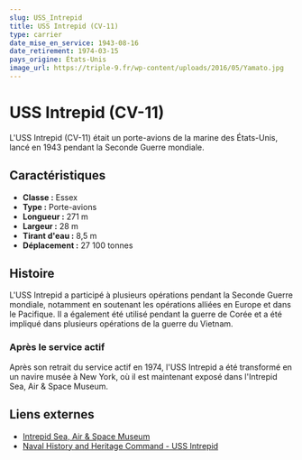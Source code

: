 ```yaml
---
slug: USS_Intrepid
title: USS Intrepid (CV-11)
type: carrier
date_mise_en_service: 1943-08-16
date_retirement: 1974-03-15
pays_origine: États-Unis
image_url: https://triple-9.fr/wp-content/uploads/2016/05/Yamato.jpg
---
```


# USS Intrepid (CV-11)

L'USS Intrepid (CV-11) était un porte-avions de la marine des États-Unis, lancé en 1943 pendant la Seconde Guerre mondiale.

## Caractéristiques

- **Classe :** Essex
- **Type :** Porte-avions
- **Longueur :** 271 m
- **Largeur :** 28 m
- **Tirant d'eau :** 8,5 m
- **Déplacement :** 27 100 tonnes

## Histoire

L'USS Intrepid a participé à plusieurs opérations pendant la Seconde Guerre mondiale, notamment en soutenant les opérations alliées en Europe et dans le Pacifique. Il a également été utilisé pendant la guerre de Corée et a été impliqué dans plusieurs opérations de la guerre du Vietnam.

### Après le service actif

Après son retrait du service actif en 1974, l'USS Intrepid a été transformé en un navire musée à New York, où il est maintenant exposé dans l'Intrepid Sea, Air & Space Museum.

## Liens externes

- [Intrepid Sea, Air & Space Museum](https://www.intrepidmuseum.org/)
- [Naval History and Heritage Command - USS Intrepid](https://www.history.navy.mil/content/history/nhhc/research/histories/ship-histories/danfs/i/intrepid-v.html)
